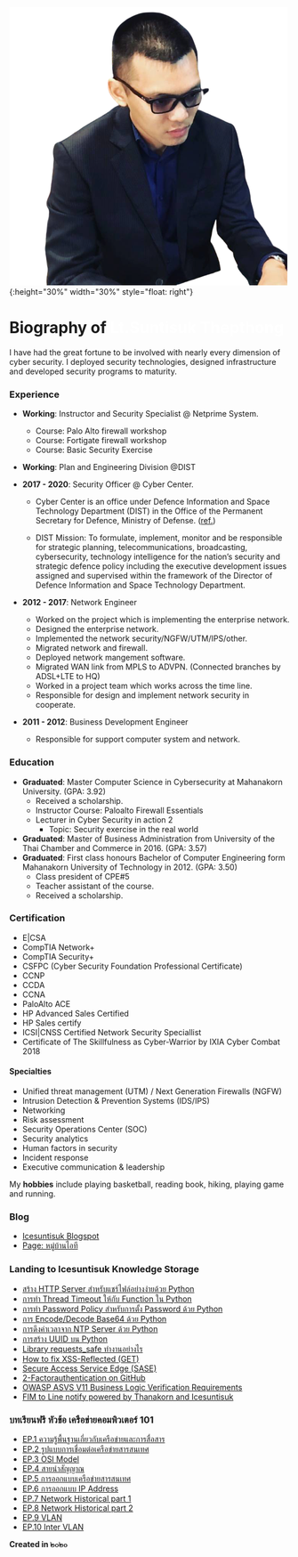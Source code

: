 ![](/img/ice.png){:height="30%" width="30%" style="float: right"}

# Biography of <font color="white"> Lt.Suntisuk Thepthong </font>

I have had the great fortune to be involved with nearly every dimension of cyber security. I deployed security technologies, designed infrastructure and developed security programs to maturity. 

### **Experience**

* **Working**: Instructor and Security Specialist @ Netprime System.
    * Course: Palo Alto firewall workshop
    * Course: Fortigate firewall workshop
    * Course: Basic Security Exercise
* **Working**: Plan and Engineering Division @DIST

* **2017 - 2020**: Security Officer @ Cyber Center.
    * Cyber Center is an office under Defence Information and Space Technology Department (DIST) in the Office of the Permanent Secretary for Defence, Ministry of Defense. ([ref.](http://dist.mod.go.th/Recommend/Responsibility.aspx ))

    * DIST Mission: To formulate, implement, monitor and be responsible for strategic planning, telecommunications, broadcasting, cybersecurity, technology intelligence for the nation’s security and strategic defence policy including the executive development issues assigned and supervised within the framework of the Director of Defence Information and Space Technology Department.

* **2012 - 2017**: Network Engineer
    * Worked on the project which is implementing the enterprise network.
    * Designed the enterprise network.
    * Implemented the network security/NGFW/UTM/IPS/other.
    * Migrated network and firewall.
    * Deployed network mangement software.
    * Migrated WAN link from MPLS to ADVPN. (Connected branches by ADSL+LTE to HQ)
    * Worked in a project team which works across the time line.
    * Responsible for design and implement network security in cooperate.

* **2011 - 2012**: Business Development Engineer
    * Responsible for support computer system and network.


### **Education**

* **Graduated**: Master Computer Science in Cybersecurity at Mahanakorn University. (GPA: 3.92)
    * Received a scholarship.
    * Instructor Course:  Paloalto Firewall Essentials 
    * Lecturer in Cyber Security in action 2
        * Topic: Security exercise in the real world
* **Graduated**: Master of Business Administration from University of the Thai Chamber and Commerce in 2016. (GPA: 3.57)
* **Graduated**: First class honours Bachelor of Computer Engineering form Mahanakorn University of Technology in 2012. (GPA: 3.50)
    * Class president of CPE#5
    * Teacher assistant of the course.
    * Received a scholarship.

### **Certification**

* E\|CSA
* CompTIA Network+
* CompTIA Security+
* CSFPC (Cyber Security Foundation Professional Certificate)
* CCNP
* CCDA
* CCNA
* PaloAlto ACE
* HP Advanced Sales Certified 
* HP Sales certify
* ICSI\|CNSS Certified Network Security Speciallist
* Certificate of The Skillfulness as Cyber-Warrior by IXIA Cyber Combat 2018

#### **Specialties**

* Unified threat management (UTM) / Next Generation Firewalls (NGFW)
* Intrusion Detection & Prevention Systems (IDS/IPS)
* Networking
* Risk assessment 
* Security Operations Center (SOC)
* Security analytics
* Human factors in security
* Incident response
* Executive communication & leadership


My **hobbies** include playing basketball, reading book, hiking, playing game and running.

### **Blog**

* [Icesuntisuk Blogspot](https://icesuntisuk.blogspot.com)
* [Page: หมู่บ้านไอที](https://www.facebook.com/itvill)

### **Landing to Icesuntisuk Knowledge Storage**

* [สร้าง HTTP Server สำหรับแชร์ไฟล์อย่างง่ายด้วย Python](/KB/http_server.md)
* [การทำ Thread Timeout ให้กับ Function ใน Python ](/KB/ThreadTimeout_python)
* [การทำ Password Policy สำหรับการตั้ง Password ด้วย Python](/KB/passwordpolicy_python.md)
* [การ Encode/Decode Base64 ด้วย Python](/KB/base64_python.md)
* [การดึงค่าเวลาจาก NTP Server ด้วย Python](/KB/ntp_python.md)
* [การสร้าง UUID บน Python](/KB/uuid_gen_python.md)
* [Library requests_safe ทำงานอย่างไร](/KB/requests_safe_python.md)
* [How to fix XSS-Reflected (GET)](/KB/xss-reflected-get.md)
* [Secure Access Service Edge (SASE)](/KB/SASE.md)
* [2-Factorauthentication on GitHub](/KB/2factorauthGitHub.md)
* [OWASP ASVS V11 Business Logic Verification Requirements](https://gitlab.com/NEIS0736/2020/-/wikis/Requirement/V11-Business-Logic-Verification-Requirements)
* [FIM to Line notify powered by Thanakorn and Icesuntisuk](/File_Integrity_Monitor/README.md)

### **บทเรียนฟรี หัวข้อ เครือข่ายคอมพิวเตอร์ 101**
* [EP.1 ความรู้พื้นฐานเกี่ยวกับเครือข่ายและการสื่อสาร](https://youtu.be/U3iJ3d8Y-Sw)
* [EP.2 รูปแบบการเชื่อมต่อเครือข่ายสารสนเทศ](https://youtu.be/0As4MsB7SIQ)
* [EP.3 OSI Model](https://youtu.be/wdS62jXABwE)
* [EP.4 สายนำสัญญาณ](https://youtu.be/PH26CParOn8)
* [EP.5 การออกแบบเครือข่ายสารสนเทศ](https://youtu.be/FM6pG8839Bg)
* [EP.6 การออกแบบ IP Address](https://youtu.be/6FoqXt8bA1c)
* [EP.7 Network Historical part 1](https://youtu.be/7VWXuvOOljI)
* [EP.8 Network Historical part 2](https://youtu.be/G1Rdl-K9Vkg)
* [EP.9 VLAN](https://youtu.be/2mi76Vvn4Oc)
* [EP.10 Inter VLAN](https://youtu.be/BQ5-TbYECFE)

**Created in ๒๐๒๐**